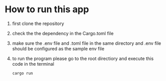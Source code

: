 # How to run this app

1. first clone the repository

2. check the the dependency in the Cargo.toml file

3. make sure the .env file and .toml file in the same directory and .env file should be configured as the sample env file

4. to run the program please go to the root directiory and execute this code in the terminal
	```
	cargo run
	```